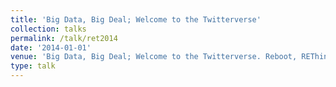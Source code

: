 ```yaml
---
title: 'Big Data, Big Deal; Welcome to the Twitterverse'
collection: talks
permalink: /talk/ret2014
date: '2014-01-01'
venue: 'Big Data, Big Deal; Welcome to the Twitterverse. Reboot, REThink, Refresh with Jeff Popyack. July, 2014'
type: talk
---
```



